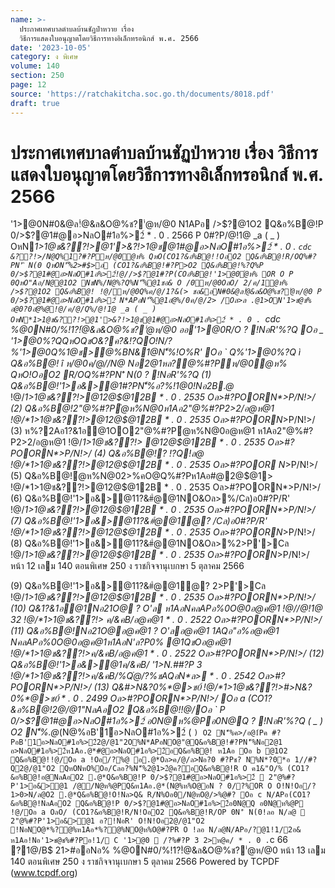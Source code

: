 ```yaml
---
name: >-
  ประกาศเทศบาลตำบลบ้านชัฏป่าหวาย เรื่อง
  วิธีการแสดงใบอนุญาตโดยวิธีการทางอิเล็กทรอนิกส์ พ.ศ. 2566
date: '2023-10-05'
category: ง พิเศษ
volume: 140
section: 250
page: 12
source: 'https://ratchakitcha.soc.go.th/documents/8018.pdf'
draft: true
---
```


# ประกาศเทศบาลตำบลบ้านชัฏป่าหวาย เรื่อง วิธีการแสดงใบอนุญาตโดยวิธีการทางอิเล็กทรอนิกส์ พ.ศ. 2566

'1>@0N#0&@ล!ํ@&ล&O@%ช?'่@ห/@0 N1APอ />$?@1O2 Q&อ%B@!P 0/>$?@1#@อ>NลO#1อ%>2์ * . 0 . 2566 P 0#?P/@!1@ _a ( _ ) OหN*1>1@ช&??!>@1'>&?!>1@ช@1#@อ>NลO#1อ%>2์ * . 0 . `cdc &??!>/N@Q%1?#?Pห/@0ํ@ห% QหO(CO1?&อ%B@!!OอO2 Q&อ%B@!R/OQ%#?PN'ิ N(0 QหON'็%2>#$>อ (CO1?&อ%B@!#?P>O2 Q&อ%B@!%?Q%P 0/>$?@1#@อ>NลO#1อ%>2์!@//>$?@1#?P(COอ%B@!'1>@0ํ@ห% OR O P 0QหO"Aอ/N@@1O2 NชN%/N@%?Q%N'็%@1ชอ& O /0ห/@0OลO/ 2/ค/1ํ@ห% />$?@1O2 Q&อ%B@! !@/ห/@0Q%ค/@/1?&(> ชอ&อN#0&@ล!ํ@&ล&O@%ช?'่@ห/@0 P 0/>$?@1#@อ>NลO#1อ%>2์ N*APอN'็%@1อํ@%/0ค/@/2> /Oล>ล .@1>ON'1>ช@ช% อ@0?0อํ@%@!@/ค/@/Q%/@!1@ _a ( _ ) OหN*1>1@ช&??!>@1'>&?!>1@ช@1#@อ>NลO#1อ%>2์ * . 0 . `cdc %@0N#0/%!1?!ํ@&ล&O@%ช?'่@ห/@0 ออ'1>@0R/O ? !NอR'%?Q Oอ _ '1>@0%?QQหOQชO&?ค?&!?QO!N/?%'1>@0Q%1@ช>@%BN&1@N'็%!O%R' Oอ ` Q%'1>@0%?Q ì Q&อ%B@! î ห/@0ค/@//N@ Nอ2@1หล?@%#?Pห/@0ํ@ห% QหO!OอO2 R/OQ%#?PN'ิ N(0 ? !NอR'%?Q (1) Q&อ%B@!'1>อ&>@1#?PN'็%อ?%!1@0!Nอ2B.@* !@/*1>1@ช&??!>@12@$@12B * . 0 . 2535 Oล>#?POORN*>P/N!>/ (2) Q&อ%B@!2"@%#?Pํ@ห%N@0ห1Aอ2"@%#?P2>2/อ@ห@1 !@/*1>1@ช&??!>@12@$@12B * . 0 . 2535 Oล>#?POORN*>P/N!>/ (3) ห%?2Aอ1?&1อ@1OO2"@%#?Pํ@ห%N@0อ@ห@1 ห1Aอ2"@%#?P2>2/อ@ห@1 !@/*1>1@ช&??!> @12@$@12B * . 0 . 2535 Oล>#?POORN*>P/N!>/ (4) Q&อ%B@!? !?Q!ล@ !@/*1>1@ช&??!>@12@$@12B * . 0 . 2535 Oล>#?POOR N*>P/N!>/ (5) Q&อ%B@!ํ@ห%N@02>%คO@Q%#?Pห1Aอ#@2@$@1> !@/*1>1@ช&??!>@12@$@12B * . 0 . 2535 Oล>#?POORN*>P/N!>/ (6) Q&อ%B@!'1>อ&>@11?&#ํ@@1NO&Oล>%/Cล)อ0#?P/R' !@/*1>1@ช&??!>@12@$@12B * . 0 . 2535 Oล>#?POORN*>P/N!>/ (7) Q&อ%B@!'1>อ&>@11?&#ํ@@1ํ@? /Cล)อ0#?P/R' !@/*1>1@ช&??!>@12@$@12B * . 0 . 2535 Oล>#?POORN*>P/N!>/ (8) Q&อ%B@!'1>อ&>@11?&#ํ@@1NO&Oล>%2>P'>Cล !@/*1>1@ช&??!>@12@$@12B * . 0 . 2535 Oล>#?POORN*>P/N!>/ หน้า 12 เลม 140 ตอนพิเศษ 250 ง ราชกิจจานุเบกษา 5 ตุลาคม 2566

(9) Q&อ%B@!'1>อ&>@11?&#ํ@@1ํ@? 2>P'>Cล !@/*1>1@ช&??!>@12@$@12B * . 0 . 2535 Oล>#?POORN*>P/N!>/ (10) Q&1?&1อ@1Nอ21O@ ? O'ล ห1AอNคลAPอ%0O@0อ@ค@1 !@//@!1@ 32 !@/*1>1@ช&??!> ค/&คB/อ@ค@1 * . 0 . 2522 Oล>#?POORN*>P/N!>/ (11) Q&อ%B@!Nอ21O@อ@ค@1 ? O'ลอ@ค@1 1AQอ"อ%อ@ค@1 NคลAPอ%0O@0อ@ค@1ห1AอN'ล?P0% @1QชOอ@ค@1 !@/*1>1@ช&??!>ค/&คB/อ@ค@1 * . 0 . 2522 Oล>#?POORN*>P/N!>/ (12) Q&อ%B@!'1>อ&>@1ค/&คB/ '1>N.##?P 3 !@/*1>1@ช&??!>ค/&คB/%Qํ@/?%ชAQอN*ล> * . 0 . 2542 Oล>#?POORN*>P/N!>/ (13) Q&#>N&?0%*@>ช0์ !@/*1>1@ช&??!>#>N&?0%*@>ช0์ * . 0 . 2499 Oล>#?POORN*>P/N!>/ Oอ a (CO1?&อ%B@!2@/@1"NลAอO2 Q&อ%B@!!@/Oอ ` P 0/>$?@1#@อ>NลO#1อ%>2์ อ0N@ห%@Pอ0N@Q ? !NอR'%?Q ( _ ) O2 N'็%.@*(N@%อB'1์อ>NลO#1อ%>2์ ( ` ) O2 N'็%ค>/อ@1์Pค #?PอB'1์อ>NลO#1อ%>2์2@/@1"2O%N*APอNO@"@Q&อ%B@!#?PN'็%Nอ2@1 อ>NลO#1อ%>2์ห1Aอ.@*#@อ>NลO#1อ%>2์อQ&อ%B@! ห1Aอ Oอ b @1O2 Q&อ%B@!!@/Oอ a !Oอ/?%@ อ.@*Oล>ค/@/ล>Nอ?0 #?Pช? N%N*?0*อ 1//#?Q2@/@1"O2 QหONหO%Oอ/Cลอ?%N'็%2@1>2ํ@ค?อQ&อ%B@!R O ค1&"O/% (CO1?&อ%B@!อ@NลAอO2 .@*Q&อ%B@!P 0/>$?@1#@อ>NลO#1อ%>2์  2"@%#?P'1>อ&>@1 /@/N@ห%@PQ&ห1Aอ.@*(N@%ห%O@อN ? 0/?%OR O O!N!Oอ/?1>0>N/ล@O2 .@*Q&อ%B@!O!Nล>Q& R/N%Oอ0/N@หO@/>%@#? Oอ c N/APอ(CO1?&อ%B@!NลAอO2 Q&อ%B@!P 0/>$?@1#@อ>NลO#1อ%>2์อ0N@Q อ0N@ห%@P !@/Oอ a OลO/ (CO1?&อ%B@!R/N!OอO2 Q&อ%B@!R/OP 0N'ิ N(0!ลอ N/ล@  2"@%#?P'1>อ&>@1 อ?!NอR' O!N!Oอ2@/@1"O2 !NอNO@*%?@%ห1Aอ*%?@%NO@ห%O@#?PR O !ลอ N/ล@N/APอ/?@1!1/2อ& ห1Aอ!Nอ'1>ช@ช%#?Pอ!1/ C '1>@0  /?%#?P 3 2>ห@ค/ * . 0 . `c 66 ?1@/B$ 21>#ออNอ% %@0N#0/%!1?!ํ@&ล&O@%ช?'่@ห/@0 หน้า 13 เลม 140 ตอนพิเศษ 250 ง ราชกิจจานุเบกษา 5 ตุลาคม 2566 Powered by TCPDF (www.tcpdf.org)

